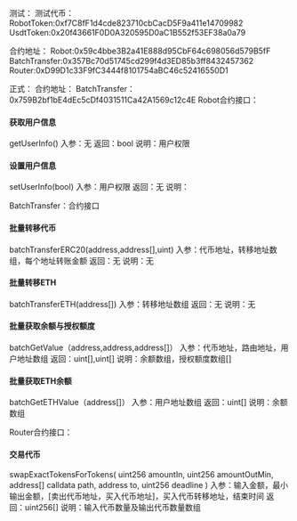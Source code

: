 测试：
测试代币：
RobotToken:0xf7C8fF1d4cde823710cbCacD5F9a411e14709982
UsdtToken:0x20f43661F0D0A320595D0aC1B552f53EF38a0a79

合约地址：
Robot:0x59c4bbe3B2a41E888d95CbF64c698056d579B5fF
BatchTransfer:0x357Bc70d51745cd299f4d3ED85b3ff8432457362
Router:0xD99D1c33F9fC3444f8101754aBC46c52416550D1

正式：
合约地址：
BatchTransfer：0x759B2bf1bE4dEc5cDf4031511Ca42A1569c12c4E
Robot合约接口：

#### 获取用户信息
getUserInfo()
入参：无
返回：bool
说明：用户权限
#### 设置用户信息
setUserInfo(bool)
入参：用户权限
返回：无
说明：

BatchTransfer：合约接口

#### 批量转移代币
batchTransferERC20(address,address[],uint)
入参：代币地址，转移地址数组，每个地址转账金额
返回：无
说明：无


#### 批量转移ETH
batchTransferETH(address[])
入参：转移地址数组
返回：无
说明：无

#### 批量获取余额与授权额度
batchGetValue（address,address,address[]）
入参：代币地址，路由地址，用户地址数组
返回：uint[],uint[]
说明：余额数组，授权额度数组[]

#### 批量获取ETH余额
batchGetETHValue（address[]）
入参：用户地址数组
返回：uint[]
说明：余额数组

Router合约接口：

#### 交易代币
swapExactTokensForTokens(
        uint256 amountIn,
        uint256 amountOutMin,
        address[] calldata path,
        address to,
        uint256 deadline
    )
入参：输入金额，最小输出金额，[卖出代币地址，买入代币地址]，买入代币转移地址，结束时间
返回：uint256[]
说明：输入代币数量及输出代币数量数组
